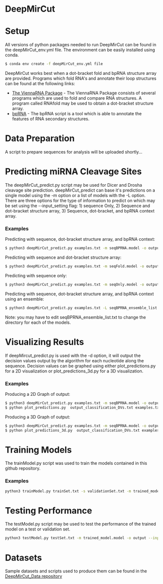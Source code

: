 # DeepMirCut

# Setup
All versions of python packages needed to run DeepMirCut can be found in the deepMirCut_env.yml file.  The environment can be easily installed using conda.
```sh
$ conda env create -f deepMirCut_env.yml file
```

DeepMirCut works best when a dot-bracket fold and bpRNA structure array are provided.  Programs which fold RNA's and annotate their loop structures can be found at the following links:

* [The ViennaRNA Package](https://www.tbi.univie.ac.at/RNA/) - The ViennaRNA Package consists of several programs which are used to fold and compare RNA structures.   A program called RNAfold may be used to obtain a dot-bracket structure array.
* [bpRNA](https://github.com/hendrixlab/bpRNA) -  The bpRNA script is a tool which is able to annotate the features of RNA secondary structures.

# Data Preparation

A script to prepare sequences for analysis will be uploaded shortly...

# Predicting miRNA Cleavage Sites

The deepMirCut_predict.py script may be used for Dicer and Drosha cleavage site prediction.  deepMirCut_predict can base it's predictions on a single model using the -m option or a list of models with the -L option.   There are three options for the type of information to predict on which may be set using the  --input_setting flag: 1) sequence Only, 2) Sequence and dot-bracket structure array, 3) Sequence, dot-bracket, and bpRNA context array.

### Examples

Predicting with sequence, dot-bracket structure array, and bpRNA context:
```sh
$ python3 deepMirCut_predict.py examples.txt -m seqBPRNA.model -o output --input_setting 2
```

Predicting with sequence and dot-bracket structure array:
```sh
$ python3 deepMirCut_predict.py examples.txt -m seqFold.model -o output --input_setting 1
```

Predicting with sequence only:
```sh
$ python3 deepMirCut_predict.py examples.txt -m seqOnly.model -o output --input_setting 0
```

Predicting with sequence, dot-bracket structure array, and bpRNA context using an ensemble:
```sh
$ python3 deepMirCut_predict.py examples.txt -L seqBPRNA_ensemble_list.txt -o output --input_setting 2
```
Note: you may have to edit seqBPRNA_ensemble_list.txt to change the directory for each of the models.

# Visualizing Results

If deepMircut_predict.py is used with the -d option, it will output the decision values output by the algorithm for each nucleotide along the sequence.  Decision values can be graphed using either plot_predictions.py for a 2D visualization or plot_predictions_3d.py for a 3D visualization.

### Examples

Producing a 2D Graph of output:
```sh
$ python3 deepMirCut_predict.py examples.txt -m seqBPRNA.model -o output --input_setting 2 -d
$ python plot_predictions.py  output_classification_DVs.txt examples.txt ex4857
```

Producing a 3D Graph of output:
```sh
$ python3 deepMirCut_predict.py examples.txt -m seqBPRNA.model -o output --input_setting 2 -d
$ python plot_predictions_3d.py  output_classification_DVs.txt examples.txt ex4857
```

# Training Models

The trainModel.py script was used to train the models contained in this github repository. 

### Examples

```sh
python3 trainModel.py trainSet.txt -s validationSet.txt -m trained_model.model -o output --embedding_layer_output 32 --embedding_dropout 0.417 --bi_lstm1_units 64 --bi_lstm2_units 160 --learning_rate 0.00357 --epsilon 1.34896288259165e-07 --input_setting 2
```

# Testing Performance

The testModel.py script may be used to test the performance of the trained model on a test or validation set.

```sh
python3 testModel.py testSet.txt -m trained_model.model -o output --input_setting 2
```

# Datasets

Sample datasets and scripts used to produce them can be found in the [DeepMirCut_Data repository](https://github.com/JimBell/deepMirCut_data)
